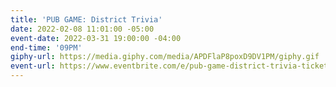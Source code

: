 ```yaml
---
title: 'PUB GAME: District Trivia'
date: 2022-02-08 11:01:00 -05:00
event-date: 2022-03-31 19:00:00 -04:00
end-time: '09PM'
giphy-url: https://media.giphy.com/media/APDFlaP8poxD9DV1PM/giphy.gif
event-url: https://www.eventbrite.com/e/pub-game-district-trivia-tickets-265154663737
---
```


